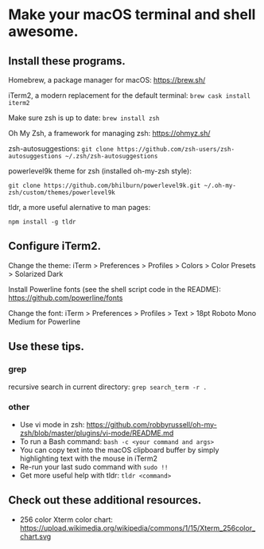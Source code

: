 # Make your macOS terminal and shell awesome.

## Install these programs.

Homebrew, a package manager for macOS: https://brew.sh/

iTerm2, a modern replacement for the default terminal: `brew cask install iterm2`

Make sure zsh is up to date: `brew install zsh`

Oh My Zsh, a framework for managing zsh: https://ohmyz.sh/

zsh-autosuggestions: `git clone https://github.com/zsh-users/zsh-autosuggestions ~/.zsh/zsh-autosuggestions`

powerlevel9k theme for zsh (installed oh-my-zsh style):

    git clone https://github.com/bhilburn/powerlevel9k.git ~/.oh-my-zsh/custom/themes/powerlevel9k

tldr, a more useful alernative to man pages:

    npm install -g tldr

## Configure iTerm2.

Change the theme: iTerm > Preferences > Profiles > Colors > Color Presets > Solarized Dark 

Install Powerline fonts (see the shell script code in the README): https://github.com/powerline/fonts

Change the font: iTerm > Preferences > Profiles > Text > 18pt Roboto Mono Medium for Powerline

## Use these tips.

### grep

recursive search in current directory: `grep search_term -r .`

### other

* Use vi mode in zsh: https://github.com/robbyrussell/oh-my-zsh/blob/master/plugins/vi-mode/README.md
* To run a Bash command: `bash -c <your command and args>`
* You can copy text into the macOS clipboard buffer by simply highlighting text with the mouse in iTerm2
* Re-run your last sudo command with `sudo !!`
* Get more useful help with tldr: `tldr <command>`

## Check out these additional resources.

* 256 color Xterm color chart: https://upload.wikimedia.org/wikipedia/commons/1/15/Xterm_256color_chart.svg
